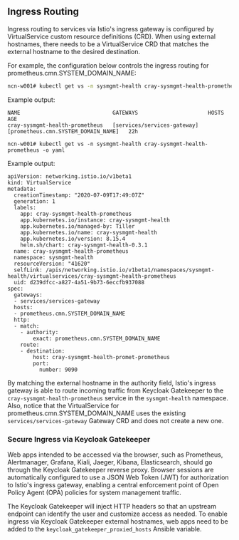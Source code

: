 ## Ingress Routing

Ingress routing to services via Istio's ingress gateway is configured by VirtualService custom resource definitions \(CRD\). When using external hostnames, there needs to be a VirtualService CRD that matches the external hostname to the desired destination.

For example, the configuration below controls the ingress routing for prometheus.cmn.SYSTEM_DOMAIN_NAME:

```bash
ncn-w001# kubectl get vs -n sysmgmt-health cray-sysmgmt-health-prometheus
```

Example output:

```
NAME                             GATEWAYS                      HOSTS                              AGE
cray-sysmgmt-health-prometheus   [services/services-gateway]   [prometheus.cmn.SYSTEM_DOMAIN_NAME]   22h
```

```
ncn-w001# kubectl get vs -n sysmgmt-health cray-sysmgmt-health-prometheus -o yaml
```

Example output:

```
apiVersion: networking.istio.io/v1beta1
kind: VirtualService
metadata:
  creationTimestamp: "2020-07-09T17:49:07Z"
  generation: 1
  labels:
    app: cray-sysmgmt-health-prometheus
    app.kubernetes.io/instance: cray-sysmgmt-health
    app.kubernetes.io/managed-by: Tiller
    app.kubernetes.io/name: cray-sysmgmt-health
    app.kubernetes.io/version: 8.15.4
    helm.sh/chart: cray-sysmgmt-health-0.3.1
  name: cray-sysmgmt-health-prometheus
  namespace: sysmgmt-health
  resourceVersion: "41620"
  selfLink: /apis/networking.istio.io/v1beta1/namespaces/sysmgmt-health/virtualservices/cray-sysmgmt-health-prometheus
  uid: d239dfcc-a827-4a51-9b73-6eccfb937088
spec:
  gateways:
  - services/services-gateway
  hosts:
  - prometheus.cmn.SYSTEM_DOMAIN_NAME
  http:
  - match:
    - authority:
        exact: prometheus.cmn.SYSTEM_DOMAIN_NAME
    route:
    - destination:
        host: cray-sysmgmt-health-promet-prometheus
        port:
          number: 9090

```

By matching the external hostname in the authority field, Istio's ingress gateway is able to route incoming traffic from Keycloak Gatekeeper to the `cray-sysmgmt-health-prometheus` service in the `sysmgmt-health` namespace. Also, notice that the VirtualService for prometheus.cmn.SYSTEM_DOMAIN_NAME uses the existing `services/services-gateway` Gateway CRD and does not create a new one.

### Secure Ingress via Keycloak Gatekeeper

Web apps intended to be accessed via the browser, such as Prometheus, Alertmanager, Grafana, Kiali, Jaeger, Kibana, Elasticsearch, should go through the Keycloak Gatekeeper reverse proxy. Browser sessions are automatically configured to use a JSON Web Token \(JWT\) for authorization to Istio's ingress gateway, enabling a central enforcement point of Open Policy Agent \(OPA\) policies for system management traffic.

The Keycloak Gatekeeper will inject HTTP headers so that an upstream endpoint can identify the user and customize access as needed. To enable ingress via Keycloak Gatekeeper external hostnames, web apps need to be added to the `keycloak_gatekeeper_proxied_hosts` Ansible variable.



